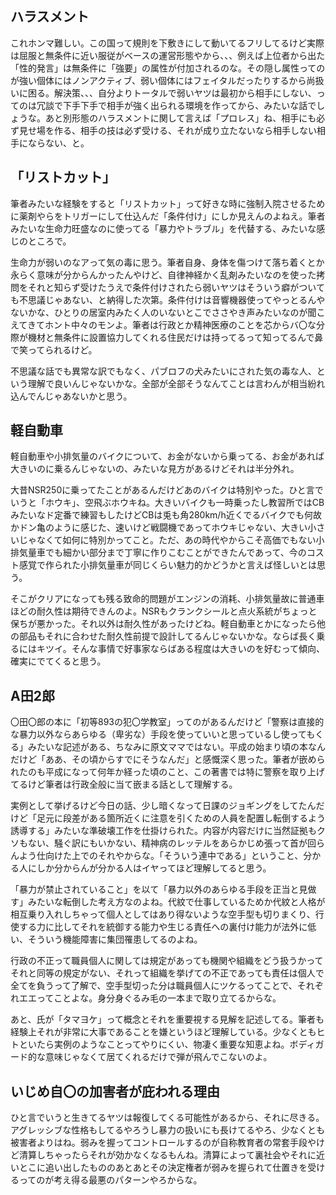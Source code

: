 ﻿## ハラスメント

これホンマ難しい。この国って規則を下敷きにして動いてるフリしてるけど実際は屈服と無条件に近い服従がベースの運営形態やから、、、例えば上位者から出た「性的発言」は無条件に「強要」の属性が付加されるのな。その隠し属性ってのが強い個体にはノンアクティブ、弱い個体にはフェイタルだったりするから尚扱いに困る。解決策、、、自分よりトータルで弱いヤツは最初から相手にしない、ってのは冗談で下手下手で相手が強く出られる環境を作ってから、みたいな話でしょうな。あと別形態のハラスメントに関して言えば「プロレス」ね、相手にも必ず見せ場を作る、相手の技は必ず受ける、それが成り立たないなら相手しない相手にならない、と。


## 「リストカット」

筆者みたいな経験をすると「リストカット」って好きな時に強制入院させるために薬剤やらをトリガーにして仕込んだ「条件付け」にしか見えんのよねえ。筆者みたいな生命力旺盛なのに使ってる「暴力やトラブル」を代替する、みたいな感じのところで。

生命力が弱いのなアって気の毒に思う。筆者自身、身体を傷つけて落ち着くとか永らく意味が分からんかったんやけど、自律神経かく乱剤みたいなのを使った拷問をそれと知らず受けたうえで条件付けされたら弱いヤツはそういう癖がついても不思議じゃあない、と納得した次第。条件付けは音響機器使ってやっとるんやないかな、ひとりの居室内みたく人のいないとこでささやき声みたいなのが聞こえてきてホント中々のモンよ。筆者は行政とか精神医療のことを芯からバ〇な分際が機材と無条件に設置協力してくれる住民だけは持ってるって知ってるんで鼻で笑ってられるけど。

不思議な話でも異常な訳でもなく、パブロフの犬みたいにされた気の毒な人、という理解で良いんじゃないかな。全部が全部そうなんてことは言わんが相当紛れ込んでんじゃあないかと思う。


## 軽自動車

軽自動車や小排気量のバイクについて、お金がないから乗ってる、お金があれば大きいのに乗るんじゃないの、みたいな見方があるけどそれは半分外れ。

大昔NSR250に乗ってたことがあるんだけどあのバイクは特別やった。ひと言でいうと「ホウキ」、空飛ぶホウキね。大きいバイクも一時乗ったし教習所ではCBみたいなド定番で練習もしたけどCBは兎も角280km/h近くでるバイクでも何故かドン亀のように感じた、速いけど戦闘機であってホウキじゃない、大きい小さいじゃなくて如何に特別かってこと。ただ、あの時代やからこそ高価でもない小排気量車でも細かい部分まで丁寧に作りこむことができたんであって、今のコスト感覚で作られた小排気量車が同じくらい魅力的かどうかと言えば怪しいとは思う。

そこがクリアになっても残る致命的問題がエンジンの消耗、小排気量故に普通車ほどの耐久性は期待できんのよ。NSRもクランクシールと点火系統がちょっと保ちが悪かった。それ以外は耐久性があったけどね。軽自動車とかになったら他の部品もそれに合わせた耐久性前提で設計してるんじゃないかな。ならば長く乗るにはキツイ。そんな事情で好事家ならばある程度は大きいのを好むって傾向、確実にでてくると思う。


## A田2郎

〇田〇郎の本に「初等893の犯〇学教室」ってのがあるんだけど「警察は直接的な暴力以外ならあらゆる（卑劣な）手段を使っていいと思っているし使ってもくる」みたいな記述がある、ちなみに原文ママではない。平成の始まり頃の本なんだけど「ああ、その頃からすでにそうなんだ」と感慨深く思った。筆者が嵌められたのも平成になって何年か経った頃のこと、この著書では特に警察を取り上げてるけど筆者は行政全般に当て嵌まる話として理解する。

実例として挙げるけど今日の話、少し暗くなって日課のジョギングをしてたんだけど「足元に段差がある箇所近くに注意を引くための人員を配置し転倒するよう誘導する」みたいな準破壊工作を仕掛けられた。内容が内容だけに当然証拠もクソもない、騒ぐ訳にもいかない、精神病のレッテルをあらかじめ張って首が回らんよう仕向けた上でのそれやからな。「そういう連中である」ということ、分かる人にしか分からんが分かる人はイヤってほど理解してると思う。

「暴力が禁止されていること」を以て「暴力以外のあらゆる手段を正当と見做す」みたいな転倒した考え方なのよね。代紋で仕事しているためか代紋と人格が相互乗り入れしちゃって個人としてはあり得ないような空手型も切りまくり、行使する力に比してそれを統御する能力や生じる責任への裏付け能力が法外に低い、そういう機能障害に集団罹患してるのよね。

行政の不正って職員個人に関しては規定があっても機関や組織をどう扱うかってそれと同等の規定がない、それって組織を挙げての不正であっても責任は個人で全てを負うって了解で、空手型切った分は職員個人にツケるってことで、それぞれエエってことよな。身分身ぐるみ毛の一本まで取り立てるからな。

あと、氏が「タマヨケ」って概念とそれを重要視する見解を記述してる。筆者も経験上それが非常に大事であることを嫌というほど理解している。少なくともヒトといたら実例のようなことってやりにくい、物凄く重要な知恵よね。ボディガード的な意味じゃなくて居てくれるだけで弾が飛んでこないのよ。


## いじめ自〇の加害者が庇われる理由

ひと言でいうと生きてるヤツは報復してくる可能性があるから、それに尽きる。アグレッシブな性格もしてるやろうし暴力の扱いにも長けてるやろ、少なくとも被害者よりはね。弱みを握ってコントロールするのが自称教育者の常套手段やけど清算しちゃったらそれが効かなくなるもんね。清算によって裏社会やそれに近いとこに追い出したもののあとあとその決定権者が弱みを握られて仕置きを受けるってのが考え得る最悪のパターンやろからな。
